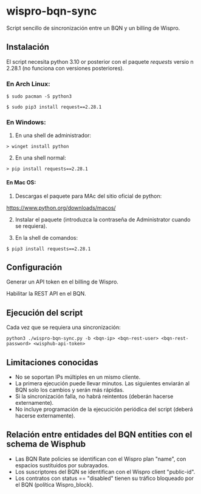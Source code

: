 # wispro-bqn-sync

Script sencillo de sincronización entre un BQN y un billing de Wispro.

## Instalación

El script necesita python 3.10 or posterior con el paquete *requests* versio n 2.28.1 (no funciona con versiones posteriores).

### En Arch Linux:
`$ sudo pacman -S python3`

`$ sudo pip3 install request==2.28.1`

### En Windows:
1. En una shell de administrador:

`> winget install python`

2. En una shell normal:

`> pip install requests==2.28.1`

#### En Mac OS:
1. Descargas el paquete para MAc del sitio oficial de python:

https://www.python.org/downloads/macos/

2. Instalar el paquete (introduzca la contraseña de Administrator cuando se requiera).

4. En la shell de comandos:

`$ pip3 install requests==2.28.1`

## Configuración

Generar un API token en el billing de Wispro.

Habilitar la REST API en el BQN.

## Ejecución del script

Cada vez que se requiera una sincronización:

`python3 ./wispro-bqn-sync.py -b <bqn-ip> <bqn-rest-user> <bqn-rest-password> <wisphub-api-token>`

## Limitaciones conocidas

- No se soportan IPs múltiples en un mismo cliente.
- La primera ejecución puede llevar minutos. Las siguientes enviarán al BQN solo los cambios y serán más rápidas.
- Si la sincronización falla, no habrá reintentos (deberán hacerse externamente).
- No incluye programación de la ejecucición periódica del script (deberá hacerse externamente).

## Relación entre entidades del BQN entities con el schema de Wisphub

- Las BQN Rate policies se identifican con el Wispro plan "name", con espacios sustituidos por subrayados.
- Los suscriptores del BQN se identifican con el Wispro client "public-id".
- Los contratos con status == "disabled" tienen su tráfico bloqueado por el BQN (política Wispro_block).

